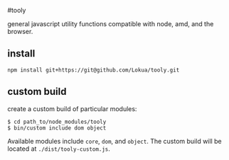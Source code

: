 #tooly

  general javascript utility functions compatible with node, amd, and the browser.

## install

    npm install git+https://git@github.com/Lokua/tooly.git

## custom build
  
create a custom build of particular modules:

    $ cd path_to/node_modules/tooly
    $ bin/custom include dom object

Available modules include `core`, `dom`, and `object`. 
The custom build will be located at `./dist/tooly-custom.js`.

